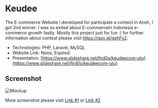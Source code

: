 # Keudee

The E-commerce Website I developed for participate a contect in Aceh, I got 2nd winner. I was so exited about E-commerceIn Indonesia e-commerce growth fastly. Mostly this project just for fun :) for further information about contest please visit https://goo.gl/gehFx2. 

* Technologies: PHP, Laravel, MySQL
* Website Link: None, Expired.
* Presentation: [https://www.slideshare.net/fird0s/keudeecom-utu](https://www.slideshare.net/fird0s/keudeecom-utu)

## Screenshot

![Mockup](https://i.imgur.com/zxk0VPk.jpg) 

More screenshot please visit [Link #1](https://imgur.com/a/FtvDN) or [Link #2](https://drive.google.com/drive/folders/0ByptNYXmX2mVMkFzSWlyUFVWbTg?usp=sharing)


